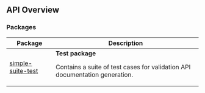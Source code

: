 ## API Overview

### Packages

| Package | Description |
| --- | --- |
| [simple-suite-test](docs/simple-suite-test) | <b>Test package</b> <p>Contains a suite of test cases for validation API documentation generation.</p> |
